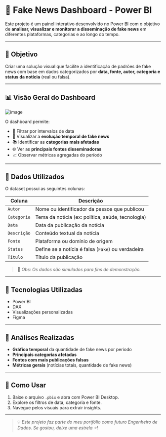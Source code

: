 # 🧠 Fake News Dashboard - Power BI

Este projeto é um painel interativo desenvolvido no Power BI com o objetivo de **analisar, visualizar e monitorar a disseminação de fake news** em diferentes plataformas, categorias e ao longo do tempo.

---

## 📌 Objetivo

Criar uma solução visual que facilite a identificação de padrões de fake news com base em dados categorizados por **data, fonte, autor, categoria e status da notícia** (real ou falsa).

---

## 📊 Visão Geral do Dashboard

![image](https://github.com/user-attachments/assets/e721ca1a-acdb-4b52-81db-b6ebce0c22b4)

O dashboard permite:

- 📅 Filtrar por intervalos de data
- 📰 Visualizar a **evolução temporal de fake news**
- 📚 Identificar as **categorias mais afetadas**
- 🌐 Ver as **principais fontes disseminadoras**
- 📈 Observar métricas agregadas do período

---

## 📁 Dados Utilizados

O dataset possui as seguintes colunas:

| Coluna     | Descrição                                           |
|------------|------------------------------------------------------|
| `Autor`    | Nome ou identificador da pessoa que publicou        |
| `Categoria`| Tema da notícia (ex: política, saúde, tecnologia)   |
| `Data`     | Data da publicação da notícia                       |
| `Descrição`| Conteúdo textual da notícia                         |
| `Fonte`    | Plataforma ou domínio de origem                     |
| `Status`   | Define se a notícia é falsa (`Fake`) ou verdadeira  |
| `Título`   | Título da publicação                                 |

> 📌 *Obs: Os dados são simulados para fins de demonstração.*

---

## 🔧 Tecnologias Utilizadas

- Power BI
- DAX
- Visualizações personalizadas
- Figma

---

## 🧠 Análises Realizadas

- **Gráfico temporal** da quantidade de fake news por período
- **Principais categorias afetadas**
- **Fontes com mais publicações falsas**
- **Métricas gerais** (notícias totais, quantidade de fake news)

---

## 🚀 Como Usar

1. Baixe o arquivo `.pbix` e abra com Power BI Desktop.
2. Explore os filtros de data, categoria e fonte.
3. Navegue pelos visuais para extrair insights.

---

> 💡 *Este projeto faz parte do meu portfólio como futuro Engenheiro de Dados. Se gostou, deixe uma estrela ⭐!*

